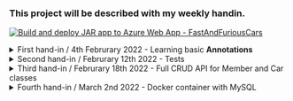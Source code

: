### This project will be described with my weekly handin.

[![Build and deploy JAR app to Azure Web App - FastAndFuriousCars](https://github.com/MaltheGram/cars-r-us/actions/workflows/main_fastandfuriouscars.yml/badge.svg)](https://github.com/MaltheGram/cars-r-us/actions/workflows/main_fastandfuriouscars.yml)

<details>
 <summary>
  First hand-in / 4th Februrary 2022 - Learning basic <b>Annotations</b>
  </summary>
  <br>
  I've added the following Enities and Repositories for this first handin:
  <ul>
   <li> CarRepository </li>
   <li> MemberRepository </li>
   <li> Member Entity </li>
   <li> Car Entity </li>
   <br>
   
   I've added the Column annotation to most, if not all fields which serves as a way for the Database to know what columns should be named.
   Also the Entity classes have been annotated with @Entity(name = "xxx"), x serving as the name in the database.
   
   ### UnitTest
   In the test package I currently have 2 UnitTest's. They're testing if the count() from JpaRepository works. 
  
  
  </details>
 
 
 <details> 
  <summary> 
   Second hand-in / Februrary 12th 2022 - Tests
  </summary>
  <br>
  In this hand in we've focused alot more attention onto tests.
  <br>
  The following kind of tests has been added to the repo.
  <ul>
   <li> In Memory Test </li>
   <li> Mock Test with Mockito </li>
   <li> Api Tests </li>
 </details> 
  
  
<details>
 <summary>
  Third hand-in / Februrary 18th 2022 - Full CRUD API for Member and Car classes
 </summary>
 <br>
 Made a full CRUD API for Member and Car. At this stage we're able to patch only a few fields for a Member / Car.
 <br>
Also started on CRUD for Reservation. This is TBC.
 <br>
 Should also be deployed to Azure.
  </details>
 
<details>
 <summary>
  Fourth hand-in / March 2nd 2022 - Docker container with MySQL
 </summary>
 <br>
 Deployed to Azure with a Docker container running on Ubuntu. Installed MySQL and the database is now stored on Azure.
  </details>
 

